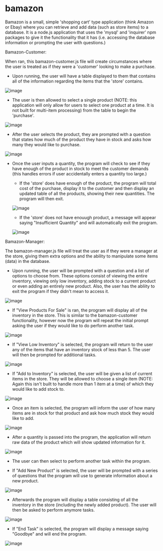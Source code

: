 # bamazon

Bamazon is a small, simple 'shopping cart' type application (think Amazon or Ebay) where you can retrieve and add data (such as store items) to a database. It is a node.js application that uses the 'mysql' and 'inquirer' npm packages to give it the functionality that it has (i.e. accessing the database information or prompting the user with questions.)



Bamazon-Customer:

When ran, this bamazon-customer.js file will create circumstances where the user is treated as if they were a 'customer' looking to make a purchase.

- Upon running, the user will have a table displayed to them that contains all of the information regarding the items that the 'store' contains.

![image](images/customer-purchase.png?raw=true)

- The user is then allowed to select a single product (NOTE: this application will only allow for users to select one product at a time. It is not built for multi-item processing) from the table to begin the 'purchase'.

![image](images/customer-purchase.png?raw=true)

- After the user selects the product, they are prompted with a question that states how much of the product they have in stock and asks how many they would like to purchase.

![image](images/customer-purchase-data.png?raw=true)

- Once the user inputs a quantity, the program will check to see if they have enough of the product in stock to meet the customer demands (this handles errors if user accidentally enters a quantity too large.)
  - If the 'store' does have enough of the product, the program will total cost of the purchase, display it to the customer and then display an updated table of all the products, showing their new quantities. The program will then exit.
  
  ![image](images/customer-purchase-update.png?raw=true)
  
  - If the 'store' does not have enouugh product, a message will appear saying "Insufficient Quantity" and will automatically exit the program.
  
  ![image](images/customer-insufficient-quantity.png?raw=true)


Bamazon-Manager:

The bamazon-manager.js file will treat the user as if they were a manager at the store, giving them extra options and the ability to manipulate some items (data) in the database. 

- Upon running, the user will be prompted with a question and a list of options to choose from. These options consist of viewing the entire inventory, viewing only low inventory, adding stock to a current product or even adding an entirely new product. Also, the user has the abliity to exit the program if they didn't mean to access it.

![image](images/manager-tasks.png?raw=true)

  - If "View Products For Sale" is ran, the program will display all of the inventory in the store. This is similar to the bamazon-customer functionality, however now the program will repeat the initial prompt asking the user if they would like to do perform another task.
  
  ![image](images/manager-product-table.png?raw=true)
  
  - If "View Low Inventory" is selected, the program will return to the user any of the items that have an inventory stock of less than 5. The user will then be prompted for additional tasks.
  
  ![image](images/manager-low-inventory.png?raw=true)
  
  - If "Add to Inventory" is selected, the user will be given a list of current items in the store. They will be allowed to choose a single item (NOTE: Again this isn't built to handle more than 1 item at a time) of which they would like to add stock to.
  
  ![image](images/manager-add-to-item.png?raw=true)
  
  - Once an item is selected, the program will inform the user of how many items are in stock for that product and ask how much stock they would like to add.
    
  ![image](images/manager-add-to-item-quantity.png?raw=true)
    
  - After a quantity is passed into the program, the application will return raw data of the product which will show updated information for it.
    
  ![image](images/manager-add-to-item-data.png?raw=true)
    
  - The user can then select to perform another task within the program.
    
- If "Add New Product" is selected, the user will be prompted with a series of questions that the program will use to generate information about a new product.

![image](images/manager-add-new-product.png?raw=true)

  - Afterwards the program will display a table consisting of all the inventory in the store (including the newly added product). The user will then be asked to perform anymore tasks.
    
  ![image](images/manager-add-new-product-update.png?raw=true)
    
- If "End Task" is selected, the program will display a message saying "Goodbye" and will end the program.

![image](images/manager-end-task.png?raw=true)





